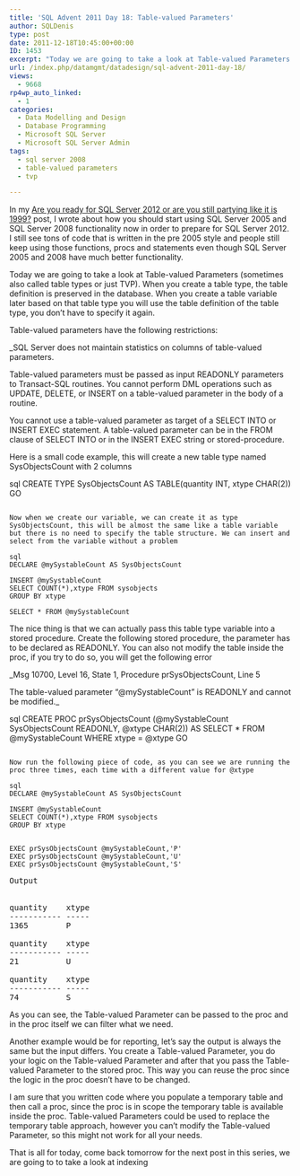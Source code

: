 ```yaml
---
title: 'SQL Advent 2011 Day 18: Table-valued Parameters'
author: SQLDenis
type: post
date: 2011-12-18T10:45:00+00:00
ID: 1453
excerpt: "Today we are going to take a look at Table-valued Parameters (sometimes also called table types or just TVP). When you create a table type, the table definition is preserved in the database. When you create a table variable later based on that table type you will use the table definition of the table type, you don't have to specify it again."
url: /index.php/datamgmt/datadesign/sql-advent-2011-day-18/
views:
  - 9668
rp4wp_auto_linked:
  - 1
categories:
  - Data Modelling and Design
  - Database Programming
  - Microsoft SQL Server
  - Microsoft SQL Server Admin
tags:
  - sql server 2008
  - table-valued parameters
  - tvp

---
```

In my [Are you ready for SQL Server 2012 or are you still partying like it is 1999?][1] post, I wrote about how you should start using SQL Server 2005 and SQL Server 2008 functionality now in order to prepare for SQL Server 2012. I still see tons of code that is written in the pre 2005 style and people still keep using those functions, procs and statements even though SQL Server 2005 and 2008 have much better functionality.

Today we are going to take a look at Table-valued Parameters (sometimes also called table types or just TVP). When you create a table type, the table definition is preserved in the database. When you create a table variable later based on that table type you will use the table definition of the table type, you don&#8217;t have to specify it again.

Table-valued parameters have the following restrictions:

_SQL Server does not maintain statistics on columns of table-valued parameters.</p> 

Table-valued parameters must be passed as input READONLY parameters to Transact-SQL routines. You cannot perform DML operations such as UPDATE, DELETE, or INSERT on a table-valued parameter in the body of a routine.

You cannot use a table-valued parameter as target of a SELECT INTO or INSERT EXEC statement. A table-valued parameter can be in the FROM clause of SELECT INTO or in the INSERT EXEC string or stored-procedure.</em>

Here is a small code example, this will create a new table type named SysObjectsCount with 2 columns

sql
CREATE TYPE SysObjectsCount AS TABLE(quantity INT, xtype CHAR(2))
GO
```

Now when we create our variable, we can create it as type SysObjectsCount, this will be almost the same like a table variable but there is no need to specify the table structure. We can insert and select from the variable without a problem

sql
DECLARE @mySystableCount AS SysObjectsCount

INSERT @mySystableCount
SELECT COUNT(*),xtype FROM sysobjects
GROUP BY xtype

SELECT * FROM @mySystableCount
```

The nice thing is that we can actually pass this table type variable into a stored procedure. Create the following stored procedure, the parameter has to be declared as READONLY. You can also not modify the table inside the proc, if you try to do so, you will get the following error

_Msg 10700, Level 16, State 1, Procedure prSysObjectsCount, Line 5
  
The table-valued parameter &#8220;@mySystableCount&#8221; is READONLY and cannot be modified._

sql
CREATE PROC prSysObjectsCount (@mySystableCount SysObjectsCount READONLY, @xtype CHAR(2))
AS
SELECT * FROM @mySystableCount
WHERE xtype = @xtype
GO
```

Now run the following piece of code, as you can see we are running the proc three times, each time with a different value for @xtype

sql
DECLARE @mySystableCount AS SysObjectsCount

INSERT @mySystableCount
SELECT COUNT(*),xtype FROM sysobjects
GROUP BY xtype


EXEC prSysObjectsCount @mySystableCount,'P'
EXEC prSysObjectsCount @mySystableCount,'U'
EXEC prSysObjectsCount @mySystableCount,'S'
```

<pre>Output


quantity    xtype
----------- -----
1365        P 

quantity    xtype
----------- -----
21          U 

quantity    xtype
----------- -----
74          S </pre>

As you can see, the Table-valued Parameter can be passed to the proc and in the proc itself we can filter what we need.

Another example would be for reporting, let&#8217;s say the output is always the same but the input differs. You create a Table-valued Parameter, you do your logic on the Table-valued Parameter and after that you pass the Table-valued Parameter to the stored proc. This way you can reuse the proc since the logic in the proc doesn&#8217;t have to be changed.

I am sure that you written code where you populate a temporary table and then call a proc, since the proc is in scope the temporary table is available inside the proc. Table-valued Parameters could be used to replace the temporary table approach, however you can&#8217;t modify the Table-valued Parameter, so this might not work for all your needs.

That is all for today, come back tomorrow for the next post in this series, we are going to to take a look at indexing

 [1]: /index.php/DataMgmt/DataDesign/are-you-ready-for-sql